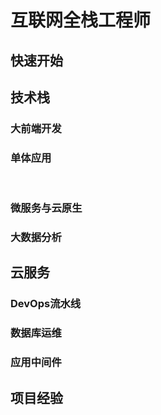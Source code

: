 # 互联网全栈工程师

## 快速开始

<Linkcard 
  url="./startup/" 
  title="StartUp"
  logo="/blog/icon/devops.png"
  />  

<Linkcard 
  url="./interview/" 
  title="面试宝典"  
  logo="/blog/icon/google.png"
  />  

  <Linkcard 
  url="./python/" 
  title="Python"  
  logo="/blog/icon/python.png"
  />



## 技术栈

### 大前端开发

 <Linkcard 
  url="./webapp/vuejs/" 
  title="Vuejs"  
  logo="/blog/icon/vue.png"
  />

  <Linkcard 
  url="" 
  title="IOS开发"  
  logo="/blog/icon/apple.png"
  />

  <Linkcard 
  url="" 
  title="微信开发"  
  logo="/blog/icon/wechat.png"
  />

  <Linkcard 
  url="./webapp/vitepress/" 
  title="Vitepress"  
  logo="/blog/icon/vitepress.png"
  />

### 单体应用

<br/>

 <Linkcard 
  url="" 
  title="Java"  
  logo="/blog/icon/java.png"
  />

<Linkcard 
  url="" 
  title="SpringBoot"  
  logo="/blog/icon/springboot.png"
  />

<Linkcard 
  url="" 
  title="MyBatis-Plus"  
  logo="/blog/icon/mybatisplus.png"
  />

### 微服务与云原生

  <Linkcard 
  url="" 
  title="SpringCloud"  
  logo="/blog/icon/springcloud.png"
  />

  <Linkcard 
  url="" 
  title="GoLang"  
  logo="/blog/icon/golang.png"
  />

### 大数据分析

## 云服务

### DevOps流水线

<Linkcard 
  url="./devops/jenkins/" 
  title="Jenkins"  
  logo="/blog/icon/jenkins.png"
  />

 <Linkcard 
  url="" 
  title="GitLab"  
  logo="/blog/icon/gitlab.png"
  />

 <Linkcard 
  url="" 
  title="GitHub"  
  logo="/blog/icon/github.png"
  />

 <Linkcard 
  url="./devops/docker/" 
  title="Docker"  
  logo="/blog/icon/docker.png"
  />

 <Linkcard 
  url="" 
  title="K8S"  
  logo="/blog/icon/k8s.png"
  />

### 数据库运维

<Linkcard 
  url="" 
  title="MySQL"  
  logo="/blog/icon/mysql.png"
  />

  <Linkcard 
  url="" 
  title="Redis"  
  logo="/blog/icon/redis.png"
  />

  <Linkcard 
  url="" 
  title="MongoDB"  
  logo="/blog/icon/mongodb.png"
  />

### 应用中间件

  <Linkcard 
  url="" 
  title="Nginx"  
  logo="/blog/icon/nginx.png"
  />

  <Linkcard 
  url="" 
  title="ZooKeeper"  
  logo="/blog/icon/zookeeper.png"
  />

 <Linkcard 
  url="" 
  title="KafKa"  
  logo="/blog/icon/kafka.png"
  />

## 项目经验
